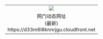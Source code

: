 ﻿<table>
  <tr></tr>
  <tr><td colspan=2 align=center><img src="https://d33m6l8knnrjgu.cloudfront.net/Up/oGate.jpg" /></td></tr>
  <tr><td colspan=2 align=center>网门动态网址<br/>(最新)
<br>https://d33m6l8knnrjgu.cloudfront.net
<br/>
    </td>
  </tr>
</table>
